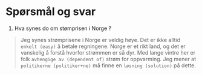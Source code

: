 # Spørsmål og svar

1. Hva synes do om stømprisen i Norge ?

> Jeg synes strømprisene i Norge er veldig høye. Det er ikke alltid `enkelt (easy)` å betale regningene.
Norge er et rikt land, og det er vanskelig å forstå hvorfor strømmen er så dyr. Med lange vintre her er folk `avhengige av (dependent of)` strøm for oppvarming.
Jeg mener at `politikerne (politiker+ne)` må finne en `løsning (solution)` på dette. 
